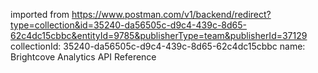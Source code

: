 imported from https://www.postman.com/v1/backend/redirect?type=collection&id=35240-da56505c-d9c4-439c-8d65-62c4dc15cbbc&entityId=9785&publisherType=team&publisherId=37129
collectionId: 35240-da56505c-d9c4-439c-8d65-62c4dc15cbbc
name: Brightcove Analytics API Reference